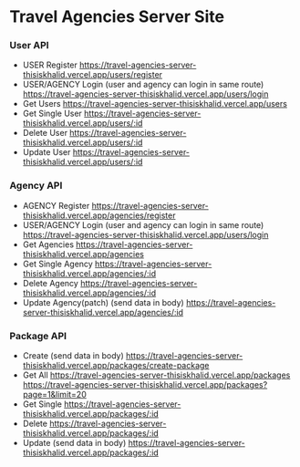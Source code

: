 # Travel Agencies Server Site

### User API
- USER Register
https://travel-agencies-server-thisiskhalid.vercel.app/users/register
- USER/AGENCY Login (user and agency can login in same route)
https://travel-agencies-server-thisiskhalid.vercel.app/users/login
- Get Users
https://travel-agencies-server-thisiskhalid.vercel.app/users
- Get Single User
https://travel-agencies-server-thisiskhalid.vercel.app/users/:id
- Delete User
https://travel-agencies-server-thisiskhalid.vercel.app/users/:id
- Update User
https://travel-agencies-server-thisiskhalid.vercel.app/users/:id

### Agency API
- AGENCY Register
https://travel-agencies-server-thisiskhalid.vercel.app/agencies/register
- USER/AGENCY Login (user and agency can login in same route)
https://travel-agencies-server-thisiskhalid.vercel.app/users/login
- Get Agencies
https://travel-agencies-server-thisiskhalid.vercel.app/agencies
- Get Single Agency
https://travel-agencies-server-thisiskhalid.vercel.app/agencies/:id
- Delete Agency
https://travel-agencies-server-thisiskhalid.vercel.app/agencies/:id
- Update Agency(patch) (send data in body)
https://travel-agencies-server-thisiskhalid.vercel.app/agencies/:id


### Package API
- Create (send data in body)
https://travel-agencies-server-thisiskhalid.vercel.app/packages/create-package
- Get All
https://travel-agencies-server-thisiskhalid.vercel.app/packages
https://travel-agencies-server-thisiskhalid.vercel.app/packages?page=1&limit=20
- Get Single
https://travel-agencies-server-thisiskhalid.vercel.app/packages/:id
- Delete
https://travel-agencies-server-thisiskhalid.vercel.app/packages/:id
- Update (send data in body)
https://travel-agencies-server-thisiskhalid.vercel.app/packages/:id